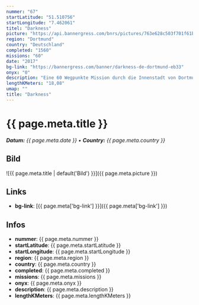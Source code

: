 ```yaml
---
nummer: "67"
startLatitude: "51.510756"
startLongitude: "7.462061"
titel: "Darkness"
picture: "https://api.bannergress.com/bnrs/pictures/763e628c503f701f61b6e54edd67998c"
region: "Dortmund"
country: "Deutschland"
completed: "1560"
missions: "60"
date: "2017"
bg-link: "https://bannergress.com/banner/darkness-de-dortmund-eb33"
onyx: "0"
description: "Eine 60 Wegpunkte Mission durch die Innenstadt von Dortmund. Die Mission startet am Opernhaus."
lengthKMeters: "18,08"
umap: ""
title: "Darkness"
---
```


# {{ page.meta.title }}
_**Datum:** {{ page.meta.date }} • **Country:** {{ page.meta.country }}_

## Bild
![{{ page.meta.title | default('Bild') }}]({{ page.meta.picture }})

## Links
- **bg-link**: [{{ page.meta['bg-link'] }}]({{ page.meta['bg-link'] }})

## Infos
- **nummer**: {{ page.meta.nummer }}
- **startLatitude**: {{ page.meta.startLatitude }}
- **startLongitude**: {{ page.meta.startLongitude }}
- **region**: {{ page.meta.region }}
- **country**: {{ page.meta.country }}
- **completed**: {{ page.meta.completed }}
- **missions**: {{ page.meta.missions }}
- **onyx**: {{ page.meta.onyx }}
- **description**: {{ page.meta.description }}
- **lengthKMeters**: {{ page.meta.lengthKMeters }}

